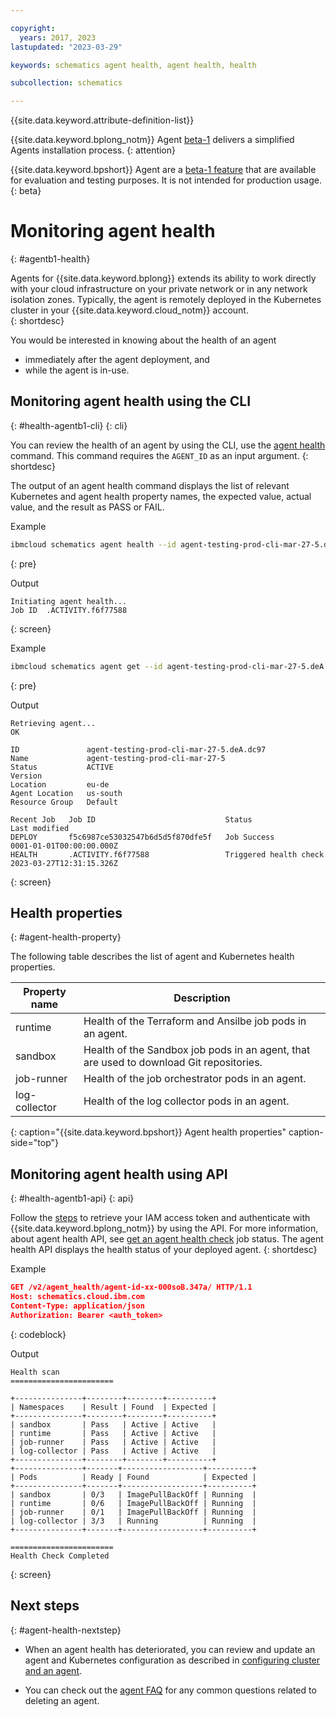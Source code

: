 ```yaml
---

copyright:
  years: 2017, 2023
lastupdated: "2023-03-29"

keywords: schematics agent health, agent health, health

subcollection: schematics

---
```


{{site.data.keyword.attribute-definition-list}}

{{site.data.keyword.bplong_notm}} Agent [beta-1](/docs/schematics?topic=schematics-schematics-relnotes&interface=cli#schematics-mar2223) delivers a simplified Agents installation process.
{: attention}

{{site.data.keyword.bpshort}} Agent are a [beta-1 feature](/docs/schematics?topic=schematics-agent-beta1-limitations) that are available for evaluation and testing purposes. It is not intended for production usage.
{: beta}

# Monitoring agent health
{: #agentb1-health}

Agents for {{site.data.keyword.bplong}} extends its ability to work directly with your cloud infrastructure on your private network or in any network isolation zones. Typically, the agent is remotely deployed in the Kubernetes cluster in your {{site.data.keyword.cloud_notm}} account.   
{: shortdesc}

You would be interested in knowing about the health of an agent 
- immediately after the agent deployment, and 
- while the agent is in-use. 

## Monitoring agent health using the CLI
{: #health-agentb1-cli}
{: cli}

You can review the health of an agent by using the CLI, use the [agent health](docs/schematics?topic=schematics-schematics-cli-reference#schematics-agent-health) command. This command requires the `AGENT_ID` as an input argument.
{: shortdesc}

The output of an agent health command displays the list of relevant Kubernetes and agent health property names, the expected value, actual value, and the result as PASS or FAIL.

Example

```sh
ibmcloud schematics agent health --id agent-testing-prod-cli-mar-27-5.deA.dc97  
```
{: pre}

Output

```text
Initiating agent health...
Job ID	.ACTIVITY.f6f77588
```
{: screen}

Example

```sh
ibmcloud schematics agent get --id agent-testing-prod-cli-mar-27-5.deA.dc97  
```
{: pre}

Output

```text
Retrieving agent...
OK
                    
ID               agent-testing-prod-cli-mar-27-5.deA.dc97   
Name             agent-testing-prod-cli-mar-27-5   
Status           ACTIVE   
Version             
Location         eu-de   
Agent Location   us-south   
Resource Group   Default   
                 
Recent Job   Job ID                             Status                   Last modified   
DEPLOY       f5c6987ce53032547b6d5d5f870dfe5f   Job Success               0001-01-01T00:00:00.000Z   
HEALTH       .ACTIVITY.f6f77588                 Triggered health check   2023-03-27T12:31:15.326Z 
```
{: screen}

## Health properties
{: #agent-health-property}

The following table describes the list of agent and Kubernetes health properties.

| Property name | Description |
| --- | --- |
| runtime | Health of the Terraform and Ansilbe job pods in an agent. |
| sandbox | Health of the Sandbox job pods in an agent, that are used to download Git repositories. |
| job-runner | Health of the job orchestrator pods in an agent. |
| log-collector | Health of the log collector pods in an agent. |
{: caption="{{site.data.keyword.bpshort}} Agent health properties" caption-side="top"}


## Monitoring agent health using API
{: #health-agentb1-api}
{: api}

Follow the [steps](/docs/schematics?topic=schematics-setup-api#cs_api) to retrieve your IAM access token and authenticate with {{site.data.keyword.bplong_notm}} by using the API. For more information, about agent health API, see [get an agent health check](/apidocs/schematics/schematics_internal_v1#get-health-check-agent-job) job status. The agent health API displays the health status of your deployed agent.
{: shortdesc}

Example

```json
GET /v2/agent_health/agent-id-xx-000soB.347a/ HTTP/1.1
Host: schematics.cloud.ibm.com
Content-Type: application/json
Authorization: Bearer <auth_token>
```
{: codeblock}

Output

```text
Health scan
=======================

+---------------+--------+--------+----------+
| Namespaces    | Result | Found  | Expected |
+---------------+--------+--------+----------+
| sandbox       | Pass   | Active | Active   |
| runtime       | Pass   | Active | Active   |
| job-runner    | Pass   | Active | Active   |
| log-collector | Pass   | Active | Active   |
+---------------+--------+--------+----------+
+---------------+-------+------------------+----------+
| Pods          | Ready | Found            | Expected |
+---------------+-------+------------------+----------+
| sandbox       | 0/3   | ImagePullBackOff | Running  |
| runtime       | 0/6   | ImagePullBackOff | Running  |
| job-runner    | 0/1   | ImagePullBackOff | Running  |
| log-collector | 3/3   | Running          | Running  |
+---------------+-------+------------------+----------+

=======================
Health Check Completed 
```
{: screen}

## Next steps
{: #agent-health-nextstep}

- When an agent health has deteriorated, you can review and update an agent and Kubernetes configuration as described in [configuring cluster and an agent](/docs/schematics?topic=schematics-deploy-agent-overview&interface=cli).

- You can check out the [agent FAQ](/docs/schematics?topic=schematics-faqs-agent) for any common questions related to deleting an agent.
